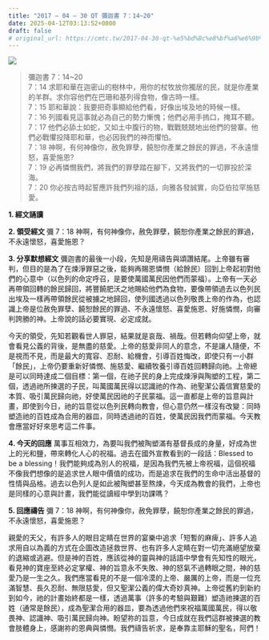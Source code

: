 ```yaml
---
title: "2017 – 04 – 30 QT 彌迦書 7：14~20"
date: 2025-04-12T03:13:52+0800
draft: false
# original_url: https://cmtc.tw/2017-04-30-qt-%e5%bd%8c%e8%bf%a6%e6%9b%b8-7%ef%bc%9a1420
---
```


![](/images/qt.jpg)
> 彌迦書 7：14\~20  
> 7：14 求耶和華在迦密山的樹林中，用你的杖牧放你獨居的民，就是你產業的羊群。求你容他們在巴珊和基列得食物，像古時一樣。  
> 7：15 耶和華說：我要把奇事顯給他們看，好像出埃及地的時候一樣。  
> 7：16 列國看見這事就必為自己的勢力慚愧；他們必用手摀口，掩耳不聽。  
> 7：17 他們必舔土如蛇，又如土中腹行的物，戰戰兢兢地出他們的營寨。他們必戰懼投降耶和華，也必因我們的神而懼怕。  
> 7：18 神啊，有何神像你，赦免罪孽，饒恕你產業之餘民的罪過，不永遠懷怒，喜愛施恩?  
> 7：19 必再憐憫我們，將我們的罪孽踏在腳下，又將我們的一切罪投於深海。  
> 7：20 你必按古時起誓應許我們列祖的話，向雅各發誠實，向亞伯拉罕施慈愛。

**1. 經文誦讀**

**2. 領受經文**
彌 7：18 神啊，有何神像你，赦免罪孽，饒恕你產業之餘民的罪過，不永遠懷怒，喜愛施恩？

**3. 分享默想經文**
彌迦書的最後一小段，先知是用禱告與頌讚結尾。上帝雖有審判，但目的是為了在煉淨罪惡之後，能夠再賜恩憐憫（給餘民）回到上帝起初對他們的心意中（以色列的命定呼召，是要使萬國萬民因他們而蒙福）。上帝有一天必再帶領回轉的餘民歸回，將豐饒肥沃之地賜給他們為食物，要像帶領過去以色列民出埃及一樣再帶領餘民從被擄之地歸回，使列國透過以色列敬畏上帝的作為，也認識上帝是位赦免罪孽、饒恕餘民的罪過、不永遠懷怒、喜愛施恩、好施憐憫，向審判誇勝的神。上帝說的話必要實現、必定成就。

今天的領受，先知若觀看世人罪惡，結果就是哀哉、禍哉。但若轉向仰望上帝，就會看見公義的背後，是無盡的慈愛。上帝的慈愛非同人的意念，不是讓人隨便，不是視而不見，而是最大的寬容、忍耐、給機會，引導百姓悔改，即使只有一小群「餘民」，上帝仍要重新好憐憫、施慈愛、繼續牧養引導百姓回轉歸向祂。上帝總是可以同時達成二個目標：第一個，在祂子民的身上完成煉淨與陶塑的工程，第二個，透過祂所揀選的子民，叫萬國萬民得以認識祂的作為、祂聖潔公義信實慈愛的本質、吸引萬民歸向祂，好使萬民因祂的子民蒙福。這一直都是上帝的旨意與計畫，即使到今日，祂的旨意從以色列民轉向教會，但心意仍然一樣沒有改變：同時塑造祂的百姓成為合用的器皿，同時透過祂的百姓，使萬民因我們而蒙福。今天教會應當好好來思考這二件事。

**4. 今天的回應**
萬事互相效力，為要叫我們被陶塑滿有基督長成的身量，好成為世上的光和鹽，帶來轉化人心的祝福。過去在國外宣教看到的一段話：Blessed to be a blessing！我們能夠成為別人的祝福，是因為我們先被上帝祝福，這個祝福不像我們想像的是追求世人眼中價值的成功，而是追求在我們的生命中活出基督的性情與品格。過去以色列人是如此被陶塑甚至熬煉，今天成為教會的我們，上帝也是同樣的心意與計畫，我們能從讀經中學到功課嗎？

**5. 回應禱告**
彌 7：18 神啊，有何神像你，赦免罪孽，饒恕你產業之餘民的罪過，不永遠懷怒，喜愛施恩？

親愛的天父，有許多人的眼目定睛在世界的宴樂中追求「短暫的麻痺」、許多人追求用自以為義的方式在企圖改造拯救世界、也有許多人定睛在對一切充滿絕望放棄的退縮或逃避。但是神的百姓，應該從神的靈與神的話語中學會有先知性的眼光，看見神的寶座至終必定掌權、神的旨意永不失敗、神的怒氣不過轉眼之間，神的慈愛乃是一生之久。我們應當看見的不是一個冷漠的上帝、嚴厲的上帝，而是一位充滿智慧、長久忍耐、無限慈愛，但又聖潔公義的偉大奇妙真神。上帝從舊約到新約到如今，祂的計畫始終都是一樣，透過萬事（許多的考驗與艱難）塑造祂揀選的百姓（通常是餘民），成為聖潔合用的器皿，要為透過他們來祝福萬國萬民，得以敬畏神、認識神、吸引萬民歸向神。盼望祢的旨意，今日成就在我們這群被揀選的教會肢體身上，感謝祢的恩典與憐憫。我們禱告祈求，是奉靠主耶穌的聖名，阿們！
